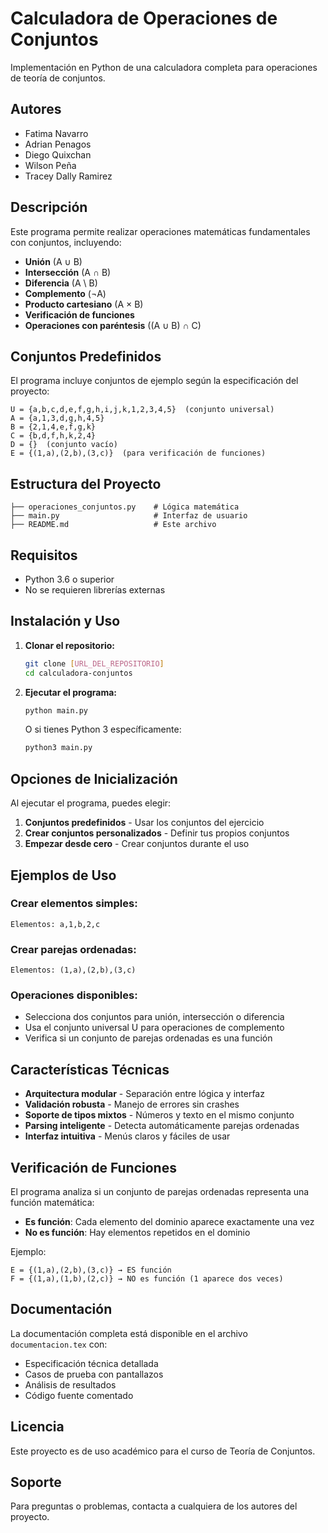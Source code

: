 # Calculadora de Operaciones de Conjuntos

Implementación en Python de una calculadora completa para operaciones de teoría de conjuntos.

## Autores
- Fatima Navarro
- Adrian Penagos
- Diego Quixchan
- Wilson Peña
- Tracey Dally Ramirez

## Descripción

Este programa permite realizar operaciones matemáticas fundamentales con conjuntos, incluyendo:

- **Unión** (A ∪ B)
- **Intersección** (A ∩ B)
- **Diferencia** (A \ B)
- **Complemento** (¬A)
- **Producto cartesiano** (A × B)
- **Verificación de funciones**
- **Operaciones con paréntesis** ((A ∪ B) ∩ C)

## Conjuntos Predefinidos

El programa incluye conjuntos de ejemplo según la especificación del proyecto:

```
U = {a,b,c,d,e,f,g,h,i,j,k,1,2,3,4,5}  (conjunto universal)
A = {a,1,3,d,g,h,4,5}
B = {2,1,4,e,f,g,k}
C = {b,d,f,h,k,2,4}
D = {}  (conjunto vacío)
E = {(1,a),(2,b),(3,c)}  (para verificación de funciones)
```

## Estructura del Proyecto

```
├── operaciones_conjuntos.py    # Lógica matemática
├── main.py                     # Interfaz de usuario
├── README.md                   # Este archivo
```

## Requisitos

- Python 3.6 o superior
- No se requieren librerías externas

## Instalación y Uso

1. **Clonar el repositorio:**
   ```bash
   git clone [URL_DEL_REPOSITORIO]
   cd calculadora-conjuntos
   ```

2. **Ejecutar el programa:**
   ```bash
   python main.py
   ```
   
   O si tienes Python 3 específicamente:
   ```bash
   python3 main.py
   ```

## Opciones de Inicialización

Al ejecutar el programa, puedes elegir:

1. **Conjuntos predefinidos** - Usar los conjuntos del ejercicio
2. **Crear conjuntos personalizados** - Definir tus propios conjuntos
3. **Empezar desde cero** - Crear conjuntos durante el uso

## Ejemplos de Uso

### Crear elementos simples:
```
Elementos: a,1,b,2,c
```

### Crear parejas ordenadas:
```
Elementos: (1,a),(2,b),(3,c)
```

### Operaciones disponibles:
- Selecciona dos conjuntos para unión, intersección o diferencia
- Usa el conjunto universal U para operaciones de complemento
- Verifica si un conjunto de parejas ordenadas es una función

## Características Técnicas

- **Arquitectura modular** - Separación entre lógica y interfaz
- **Validación robusta** - Manejo de errores sin crashes
- **Soporte de tipos mixtos** - Números y texto en el mismo conjunto
- **Parsing inteligente** - Detecta automáticamente parejas ordenadas
- **Interfaz intuitiva** - Menús claros y fáciles de usar

## Verificación de Funciones

El programa analiza si un conjunto de parejas ordenadas representa una función matemática:

- **Es función**: Cada elemento del dominio aparece exactamente una vez
- **No es función**: Hay elementos repetidos en el dominio

Ejemplo:
```
E = {(1,a),(2,b),(3,c)} → ES función
F = {(1,a),(1,b),(2,c)} → NO es función (1 aparece dos veces)
```

## Documentación

La documentación completa está disponible en el archivo `documentacion.tex` con:
- Especificación técnica detallada
- Casos de prueba con pantallazos
- Análisis de resultados
- Código fuente comentado



## Licencia

Este proyecto es de uso académico para el curso de Teoría de Conjuntos.

## Soporte

Para preguntas o problemas, contacta a cualquiera de los autores del proyecto.
